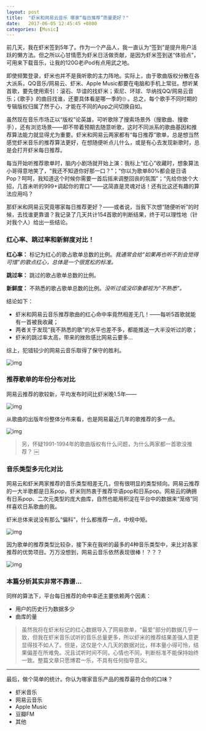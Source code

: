 ```yaml
---
layout: post
title:  "虾米和网易云音乐 哪家“每日推荐”质量更好？"
date:   2017-06-05 12:45:45 +0800
categories: [Music]
---
```

前几天，我在虾米签到5年了。作为一个产品人，我一直认为“签到”是提升用户活跃的懒方法。但之所以心甘情愿为虾米日活做贡献，是因为虾米签到送“体验点”，可用来下载音乐，让我的120G老iPod有点用武之地。

即使频繁登录，虾米也并不是我听歌的主力阵地。实际上，由于歌曲版权分散在各大派系，QQ音乐/网易云、虾米、Apple Music都要在电脑和手机上常驻。想听某首歌，要先使用索引：滚石、华谊的找虾米；索尼、环球、华纳找QQ/网易云音乐；《歌手》的曲目找谁，还要具体看是哪一季的🙄 。总之，每个歌手不同时期的专辑版权归属了然于心，才能在不同的App之间切换自如。

虽然现在音乐市场正以“版权”论英雄，可听歌除了搜索场景外（搜歌曲、搜歌手），还有浏览场景——即不带着预期去随意听歌，这时不同派系的歌曲基因和推荐算法能力就显得尤为重要。虾米和网易云两家都有“每日推荐”歌单，总是想当然感觉虾米音乐的推荐算法更好，在想随便听点儿什么，或是有心去发现新歌时，总是会打开虾米每日推荐。

每当开始听推荐歌单时，脑内小剧场就开始上演：我标上“红心”收藏时，想象算法小哥得意地笑了，“我还不知道你好那一口？”；“你以为歌单80%都会是日语Pop？呵呵，我知道这个时候你需要一首后摇来调整回丧的氛围”；“先给你放个大招，几首未听的999+调起你的胃口”——这简直是灵魂对话！还有比这还有趣的算法应用吗？

那虾米和网易云究竟哪家每日推荐更好？——或者说，当我下次想“随便听听”的时候，去找谁更靠谱？我记录了几天共计154首歌的判断结果，终于可以理性地（针对我个人）给出一些结论。

### 红心率、跳过率和新鲜度对比！

**红心率：** 标记为红心的歌占歌单总数的比例。*我通常会给“如果再也听不到会觉得可惜”的歌点红心，总体是一个很宽松的标准。*

**跳过率：** 跳过的歌占歌单总数的比例。

**新鲜度：** 不熟悉的歌占歌单总数的比例。*没听过或没印象都视为“不熟悉”。*

结论如下：
- 虾米和网易云音乐推荐歌曲的红心命中率竟然相差无几！——每听5首歌就能有一首被我收藏；
- 两者关于发现“我不熟悉的歌”的水平也差不多，都能推送一大半没听过的歌；
- 虾米的跳过率太高，带来的挫败感比网易云要多…

综上，犯错较少的网易云音乐取得了保守的胜利。

![img](http://om8elxcsh.bkt.clouddn.com/1111.png)

### 推荐歌单的年份分布对比
网易云推荐的歌较新，平均发布时间比虾米晚1.5年——

![img](http://om8elxcsh.bkt.clouddn.com/2222.png)

从歌曲的出版年份整体分布来看，也是网易最近几年的歌推荐的多一点。

![img](http://om8elxcsh.bkt.clouddn.com/3333.png)

> 另，怀疑1991-1994年的歌曲版权有什么问题，为什么两家都一首歌没推荐？
￼

### 音乐类型多元化对比

网易云和虾米两家推荐的音乐类型相差无几，但有很明显的类型倾向。网易云推荐的一大半歌都是日系pop，虾米则热衷于推荐华语pop和日系pop。网易云的确拥有日系pop、二次元类型的庞大曲库，自然也能用积淀在平台中的数据来“笼络”同样喜欢日系歌曲的我。

虾米总体来说没有那么“偏科”，什么都推荐一点，中规中矩。

![img](http://om8elxcsh.bkt.clouddn.com/FC6D4D1B-4FDB-453D-999A-601E85A4EB7F.png)

因为歌单的推荐类型比较杂，接下来在我听的最多的4种音乐类型中，来比对各家推荐的优势项目。万万没想到，网易云音乐依然表现很棒！？？？

![img](http://om8elxcsh.bkt.clouddn.com/8484C424-3CC8-499C-A54E-592C490DEE00.png)

### 本篇分析其实非常不靠谱…

同样的算法下，平台每日推荐的命中率还主要依赖两个因素：
- 用户的历史行为数据多少
- 曲库的量

> 虽然我将在虾米标记的红心数据导入了网易歌单，“最爱”部分的数据几乎一致，但我在虾米音乐试听的音乐总量更多，所以虾米的推荐结果差强人意更显得技不如人了。但是，这仅是个人几天的数据对比，样本量小得可怜，结果偏差在所难免。况且试听时间不同，心情也不同，判断标准不能保持始终一致。整篇文章只愿博君一乐，不具有任何指导意义。

----
最后，做个简单的统计。你认为哪家音乐产品的推荐最符合你的口味？
- 虾米音乐
- 网易云音乐
- Apple Music
- 豆瓣FM
- 其他
